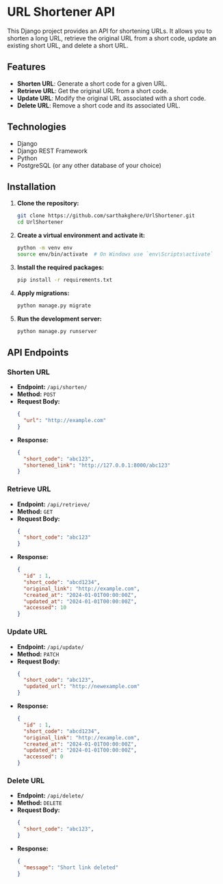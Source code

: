 # URL Shortener API

This Django project provides an API for shortening URLs. It allows you to shorten a long URL, retrieve the original URL from a short code, update an existing short URL, and delete a short URL.

## Features

- **Shorten URL**: Generate a short code for a given URL.
- **Retrieve URL**: Get the original URL from a short code.
- **Update URL**: Modify the original URL associated with a short code.
- **Delete URL**: Remove a short code and its associated URL.

## Technologies

- Django
- Django REST Framework
- Python
- PostgreSQL (or any other database of your choice)

## Installation

1. **Clone the repository:**

   ```bash
   git clone https://github.com/sarthakghere/UrlShortener.git
   cd UrlShortener
   ```

2. **Create a virtual environment and activate it:**

   ```bash
   python -m venv env
   source env/bin/activate  # On Windows use `env\Scripts\activate`
   ```

3. **Install the required packages:**

   ```bash
   pip install -r requirements.txt
   ```

4. **Apply migrations:**

   ```bash
   python manage.py migrate
   ```

5. **Run the development server:**

   ```bash
   python manage.py runserver
   ```

## API Endpoints

### Shorten URL

- **Endpoint:** `/api/shorten/`
- **Method:** `POST`
- **Request Body:** 
  ```json
  {
    "url": "http://example.com"
  }
  ```
- **Response:**
  ```json
  {
    "short_code": "abc123",
    "shortened_link": "http://127.0.0.1:8000/abc123"
  }
  ```

### Retrieve URL

- **Endpoint:** `/api/retrieve/`
- **Method:** `GET`
- **Request Body:**
  ```json
  {
    "short_code": "abc123"
  }
  ```
- **Response:**
  ```json
  {
    "id" : 1,
    "short_code": "abcd1234",
    "original_link": "http://example.com",
    "created_at": "2024-01-01T00:00:00Z",
    "updated_at": "2024-01-01T00:00:00Z",
    "accessed": 10
  }
  ```

### Update URL

- **Endpoint:** `/api/update/`
- **Method:** `PATCH`
- **Request Body:**
  ```json
  {
    "short_code": "abc123",
    "updated_url": "http://newexample.com"
  }
  ```
- **Response:**
  ```json
  {
    "id" : 1,
    "short_code": "abcd1234",
    "original_link": "http://example.com",
    "created_at": "2024-01-01T00:00:00Z",
    "updated_at": "2024-01-01T00:00:00Z",
    "accessed": 0
  }
  ```

### Delete URL

- **Endpoint:** `/api/delete/`
- **Method:** `DELETE`
- **Request Body:**
  ```json
  {
    "short_code": "abc123",
  }
  ```
- **Response:**
  ```json
  {
    "message": "Short link deleted"
  }
  ```



